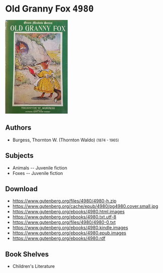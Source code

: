 # Old Granny Fox <kbd>4980</kbd>

![](./cover.medium.jpg "")

## Authors


 - Burgess, Thornton W. (Thornton Waldo) <small>(1874 - 1965)</small>

## Subjects


 - Animals -- Juvenile fiction
 - Foxes -- Juvenile fiction

## Download


 - https://www.gutenberg.org/files/4980/4980-h.zip
 - https://www.gutenberg.org/cache/epub/4980/pg4980.cover.small.jpg
 - https://www.gutenberg.org/ebooks/4980.html.images
 - https://www.gutenberg.org/ebooks/4980.txt.utf-8
 - https://www.gutenberg.org/files/4980/4980-0.txt
 - https://www.gutenberg.org/ebooks/4980.kindle.images
 - https://www.gutenberg.org/ebooks/4980.epub.images
 - https://www.gutenberg.org/ebooks/4980.rdf

## Book Shelves


 - Children's Literature
